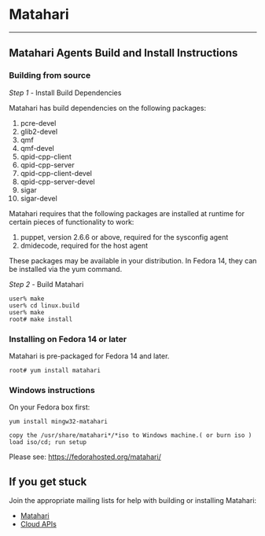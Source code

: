 # Matahari

-------------------------------------------------------------------------------

## Matahari Agents Build and Install Instructions

### Building from source

*Step 1* - Install Build Dependencies

Matahari has build dependencies on the following packages:

1. pcre-devel
2. glib2-devel
3. qmf
4. qmf-devel
5. qpid-cpp-client
6. qpid-cpp-server
7. qpid-cpp-client-devel
8. qpid-cpp-server-devel
9. sigar
10. sigar-devel

Matahari requires that the following packages are installed at runtime
for certain pieces of functionality to work:

1. puppet, version 2.6.6 or above, required for the sysconfig agent
2. dmidecode, required for the host agent

These packages may be available in your distribution.  In Fedora 14, they can
be installed via the yum command.

*Step 2* - Build Matahari

    user% make
    user% cd linux.build
    user% make
    root# make install

### Installing on Fedora 14 or later

Matahari is pre-packaged for Fedora 14 and later.

    root# yum install matahari

### Windows instructions

On your Fedora box first:

    yum install mingw32-matahari

    copy the /usr/share/matahari*/*iso to Windows machine.( or burn iso )
    load iso/cd; run setup

Please see: https://fedorahosted.org/matahari/

## If you get stuck

Join the appropriate mailing lists for help with building or installing
Matahari:

- [Matahari](https://fedorahosted.org/mailman/listinfo/matahari)
- [Cloud APIs](http://www.redhat.com/mailman/listinfo/cloud-apis)

